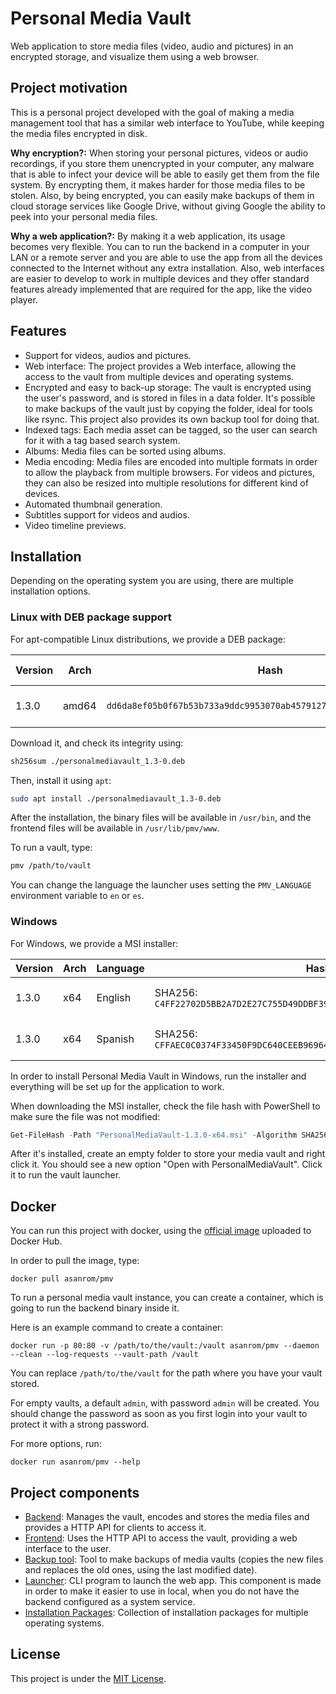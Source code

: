 # Personal Media Vault

Web application to store media files (video, audio and pictures) in an encrypted storage, and visualize them using a web browser.

## Project motivation

This is a personal project developed with the goal of making a media management tool that has a similar web interface to YouTube, while keeping the media files encrypted in disk.

**Why encryption?:** When storing your personal pictures, videos or audio recordings, if you store them unencrypted in your computer, any malware that is able to infect your device will be able to easily get them from the file system. By encrypting them, it makes harder for those media files to be stolen. Also, by being encrypted, you can easily make backups of them in cloud storage services like Google Drive, without giving Google the ability to peek into your personal media files.

**Why a web application?:** By making it a web application, its usage becomes very flexible. You can to run the backend in a computer in your LAN or a remote server and you are able to use the app from all the devices connected to the Internet without any extra installation. Also, web interfaces are easier to develop to work in multiple devices and they offer standard features already implemented that are required for the app, like the video player.

## Features

 - Support for videos, audios and pictures.
 - Web interface: The project provides a Web interface, allowing the access to the vault from multiple devices and operating systems.
 - Encrypted and easy to back-up storage: The vault is encrypted using the user's password, and is stored in files in a data folder. It's possible to make backups of the vault just by copying the folder, ideal for tools like rsync. This project also provides its own backup tool for doing that.
 - Indexed tags: Each media asset can be tagged, so the user can search for it with a tag based search system.
 - Albums: Media files can be sorted using albums.
 - Media encoding: Media files are encoded into multiple formats in order to allow the playback from multiple browsers. For videos and pictures, they can also be resized into multiple resolutions for different kind of devices.
 - Automated thumbnail generation.
 - Subtitles support for videos and audios.
 - Video timeline previews.

## Installation

Depending on the operating system you are using, there are multiple installation options.

### Linux with DEB package support

For apt-compatible Linux distributions, we provide a DEB package:

| Version | Arch | Hash | Hash alg. | Download |
|---|---|---|---|---|
| 1.3.0 | amd64 | `dd6da8ef05b0f67b53b733a9ddc9953070ab457912712349121a2d4ef9a2f23d` | SHA256 | [Google Drive](https://drive.google.com/file/d/1EIKCVJPVfVwi3WoSxGM8GpXzcXHslvlD/view?usp=sharing) / [Mega](https://mega.nz/file/0WNzHBxZ#GFYtskyVWom3BQ9g1bO2CoH4t3gjW4iuxr4CL7FUpCo) |

Download it, and check its integrity using:

```sh
sh256sum ./personalmediavault_1.3-0.deb
```

Then, install it using `apt`:

```sh
sudo apt install ./personalmediavault_1.3-0.deb
```

After the installation, the binary files will be available in `/usr/bin`, and the frontend files will be available in `/usr/lib/pmv/www`.

To run a vault, type:

```sh
pmv /path/to/vault
```

You can change the language the launcher uses setting the `PMV_LANGUAGE` environment variable to `en` or `es`.

### Windows

For Windows, we provide a MSI installer:

| Version | Arch | Language | Hash | Download |
|---|---|---|---|---|
| 1.3.0 | x64 | English | SHA256: `C4FF22702D5BB2A7D2E27C755D49DDBF394557F6ED60059858CF792A5EBE2EDD` | [Google Drive](https://drive.google.com/file/d/10tHrtuu-4Uh9IIgpF4_g8_q5ShfbdoJm/view?usp=sharing) / [Mega](https://mega.nz/file/dH8xHRDD#omw5ESyNVokqZBckmv7EqL_uP2JhsesxHDKxxaFiyb4) |
| 1.3.0 | x64 | Spanish | SHA256: `CFFAEC0C0374F33450F9DC640CEEB969641CF734D67EEA7B71B46C3A1EF9F020` | [Google Drive](https://drive.google.com/file/d/1ZILesG64dJauCqZnaPKfrJZLzlofgbM2/view?usp=sharing) / [Mega](https://mega.nz/file/IeNFlTTJ#pAvQt5dStrw4nwoXbrnsw0Ud6619oaC6D960pUj_31c) |

In order to install Personal Media Vault in Windows, run the installer  and everything will be set up for the application to work.

When downloading the MSI installer, check the file hash with PowerShell to make sure the file was not modified:

```ps1
Get-FileHash -Path "PersonalMediaVault-1.3.0-x64.msi" -Algorithm SHA256
```

After it's installed, create an empty folder to store your media vault and right click it. You should see a new option "Open with PersonalMediaVault". Click it to run the vault launcher.

## Docker

You can run this project with docker, using the [official image](https://hub.docker.com/r/asanrom/pmv) uploaded to Docker Hub.

In order to pull the image, type:

```
docker pull asanrom/pmv
```

To run a personal media vault instance, you can create a container, which is going to run the backend binary inside it.

Here is an example command to create a container:

```
docker run -p 80:80 -v /path/to/the/vault:/vault asanrom/pmv --daemon --clean --log-requests --vault-path /vault
```

You can replace `/path/to/the/vault` for the path where you have your vault stored.

For empty vaults, a default `admin`, with password `admin` will be created. You should change the password as soon as you first login into your vault to protect it with a strong password.

For more options, run:

```
docker run asanrom/pmv --help
```

## Project components

 - [Backend](./backend): Manages the vault, encodes and stores the media files and provides a HTTP API for clients to access it.
 - [Frontend](./frontend): Uses the HTTP API to access the vault, providing a web interface to the user.
 - [Backup tool](./backup-tool): Tool to make backups of media vaults (copies the new files and replaces the old ones, using the last modified date).
 - [Launcher](./launcher): CLI program to launch the web app. This component is made in order to make it easier to use in local, when you do not have the backend configured as a system service.
 - [Installation Packages](./packages): Collection of installation packages for multiple operating systems.

## License

This project is under the [MIT License](./LICENSE).
